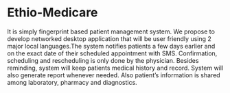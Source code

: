 # Ethio-Medicare
It is simply fingerprint based patient management system. We propose to develop networked desktop application that will be user friendly using 2 major local languages.The system notifies patients a few days earlier and on the exact date of their scheduled appointment with SMS. Confirmation, scheduling and rescheduling is only done by the physician. Besides reminding, system will keep patients medical history and record. System will also generate report whenever needed. Also patient’s information is shared among laboratory, pharmacy and diagnostics.
